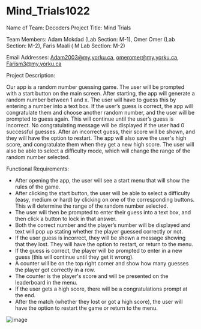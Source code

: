 # Mind_Trials1022


Name of Team: Decoders
Project Title: Mind Trials

Team Members: Adam Mokdad (Lab Section: M-1), Omer Omer (Lab Section: M-2), Faris Maali ( M	Lab Section: M-2)

Email Addresses: Adam2003@my.yorku.ca, omeromer@my.yorku.ca, Farism3@my.yorku.ca


Project Description:

Our app is a random number guessing game. The user will be prompted with a start button on the main screen. After starting, the app will generate a random number between 1 and x. The user will have to guess this by entering a number into a text box. If the user’s guess is correct, the app will congratulate them and choose another random number, and the user will be prompted to guess again. This will continue until the user’s guess is incorrect. No congratulating message will be displayed if the user had 0 successful guesses. After an incorrect guess, their score will be shown, and they will have the option to restart. The app will also save the user's high score, and congratulate them when they get a new high score. The user will also be able to select a difficulty mode, which will change the range of the random number selected.

Functional Requirements:
-	After opening the app, the user will see a start menu that will show the rules of the game.
-	After clicking the start button, the user will be able to select a difficulty (easy, medium or hard) by clicking on one of the corresponding buttons. This will determine the range of the random number selected.
-	The user will then be prompted to enter their guess into a text box, and then click a button to lock in that answer.
-	Both the correct number and the player’s number will be displayed and text will pop up stating whether the player guessed correctly or not.
-	If the user guess is incorrect, they will be shown a message showing that they lost. They will have the option to restart, or return to the menu.
-	If the guess is correct, the player will be prompted to enter in a new guess (this will continue until they get it wrong).
-	A counter will be on the top right corner and show how many guesses the player got correctly in a row.
-	The counter is the player's score and will be presented on the leaderboard in the menu.
-	If the user gets a high score, there will be a congratulations prompt at the end.
-	After the match (whether they lost or got a high score), the user will have the option to restart the game or return to the menu.
 
![image](https://user-images.githubusercontent.com/92131288/154765846-7c6ea245-81fe-4ca6-aaeb-d0f08a8f16e8.png)
